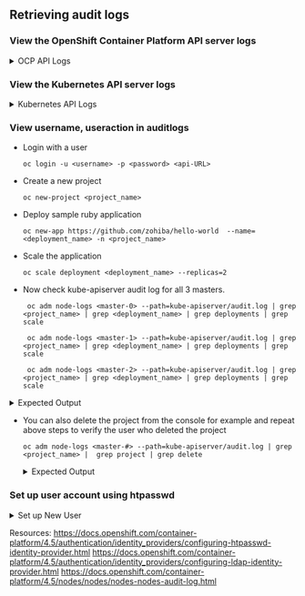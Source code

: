 ## Retrieving audit logs

### View the OpenShift Container Platform API server logs

<details> 
  <summary> OCP API Logs </summary> 
  

   To see all the log files for all the nodes:

   ```oc adm node-logs --role=master --path=openshift-apiserver/```

   To see all the log files for specific node:

   ```oc adm node-logs <master-0> --path=openshift-apiserver/```

   To see specifc log file associated with a node:

   ```oc adm node-logs <master-0> --path=openshift-apiserver/audit.log```

</details>

### View the Kubernetes API server logs

<details> 
  <summary> Kubernetes API Logs </summary> 

   To see all the log files for all the nodes:

   ```oc adm node-logs --role=master --path=kube-apiserver/```

   To see all the log files for specific node:

   ```oc adm node-logs <master-0> --path=kube-apiserver/```

   To see specifc log file associated with a node:

   ```oc adm node-logs <master-0> --path=kube-apiserver/audit.log```

</details>

### View username, useraction in auditlogs


- Login with a user

  ```oc login -u <username> -p <password> <api-URL>```
  

- Create a new project

  ```oc new-project <project_name>```

- Deploy sample ruby application

  ```oc new-app https://github.com/zohiba/hello-world  --name=<deployment_name> -n <project_name>```

- Scale the application
  
  ```oc scale deployment <deployment_name> --replicas=2```

- Now check kube-apiserver audit log for all 3 masters.

  ``` oc adm node-logs <master-0> --path=kube-apiserver/audit.log | grep <project_name> | grep <deployment_name> | grep deployments | grep scale```
  
  ``` oc adm node-logs <master-1> --path=kube-apiserver/audit.log | grep <project_name> | grep <deployment_name> | grep deployments | grep scale```
  
  ``` oc adm node-logs <master-2> --path=kube-apiserver/audit.log | grep <project_name> | grep <deployment_name> | grep deployments | grep scale```

<details> 
  <summary> Expected Output </summary> 

```
cpat@privatevnetbastion:~$ oc adm node-logs jcicost-shr2d-master-1 --path=kube-apiserver/audit.log | grep htlogs  | grep scale
{"kind":"Event","apiVersion":"audit.k8s.io/v1","level":"Metadata","auditID":"b603178c-ecbf-4fc4-a9a6-126d2dd9e6c1","stage":"ResponseComplete","requestURI":"/apis/apps/v1/namespaces/htlogs/deployments/htlogsdeployment/scale","verb":"patch","user":{"username":"kube:admin","groups":["system:cluster-admins","system:authenticated"],"extra":{"scopes.authorization.openshift.io":["user:full"]}},"sourceIPs":["172.20.219.4"],"userAgent":"oc/openshift (linux/amd64) kubernetes/b66f2d3","objectRef":{"resource":"deployments","namespace":"htlogs","name":"htlogsdeployment","apiGroup":"apps","apiVersion":"v1","subresource":"scale"},"responseStatus":{"metadata":{},"code":200},"requestReceivedTimestamp":"2020-10-12T22:44:12.631166Z","stageTimestamp":"2020-10-12T22:44:12.643025Z","annotations":{"authorization.k8s.io/decision":"allow","authorization.k8s.io/reason":"RBAC: allowed by ClusterRoleBinding \"cluster-admins\" of ClusterRole \"cluster-admin\" to Group \"system:cluster-admins\""}}
```
</details> 


- You can also delete the project from the console for example and repeat above steps to verify the user who deleted the project 

  ```oc adm node-logs <master-#> --path=kube-apiserver/audit.log | grep <project_name> |  grep project | grep delete```
  
  
  <details> 
  <summary> Expected Output </summary> 
  
   ```
   cpat@privatevnetbastion:~$ oc adm node-logs jcicost-shr2d-master-1 --path=kube-apiserver/audit.log | grep timing-test |  grep projects | grep delete
   
    {"kind":"Event","apiVersion":"audit.k8s.io/v1","level":"Metadata","auditID":"39382d96-7659-42d3-8b07-1f733e8f77c5","stage":"ResponseComplete","requestURI":"/apis/project.openshift.io/v1/projects/timing-test","verb":"delete","user":{"username":"zarintest","uid":"1f85e38f-fb32-440a-97db-abb59df549ce","groups":["system:authenticated:oauth","system:authenticated"],"extra":{"scopes.authorization.openshift.io":["user:full"]}},"sourceIPs":["172.20.219.4","10.128.2.3","10.129.0.35"],"userAgent":"Mozilla/5.0 (Macintosh; Intel Mac OS X 10.15; rv:81.0) Gecko/20100101 Firefox/81.0","objectRef":{"resource":"projects","namespace":"timing-test","name":"timing-test","apiGroup":"project.openshift.io","apiVersion":"v1"},"responseStatus":{"metadata":{},"code":200},"requestReceivedTimestamp":"2020-10-12T22:27:05.950586Z","stageTimestamp":"2020-10-12T22:27:05.972000Z","annotations":{"authorization.k8s.io/decision":"allow","authorization.k8s.io/reason":"RBAC: allowed by RoleBinding \"admin/timing-test\" of ClusterRole \"admin\" to User \"zarintest\""}}
  ```


### Set up user account using htpasswd
<details> 
  <summary> Set up New User </summary> 
  
  
   1. Create or update your flat file with a user name and hashed password:
         
       ```htpasswd -c -B -b </path/to/users.htpasswd> <user_name> <password>```
  
   2. Continue to add or update credentials to the file:

      ```htpasswd -B -b </path/to/users.htpasswd> <user_name> <password>```

   3. To use the HTPasswd identity provider, you must define a secret that contains the HTPasswd user file.

       Create an OpenShift Container Platform Secret that contains the HTPasswd users file.

       ```oc create secret generic htpass-secret --from-file=htpasswd=</path/to/users.htpasswd> -n openshift-config```
       
   4. Configuring identity providers using the web console
      
        - Configure your identity provider (IDP) through the web console instead of the CLI.

        Prerequisites
        You must be logged in to the web console as a cluster administrator.
        
       a. Navigate to Administration → Cluster Settings.

       b. Under the Global Configuration tab, click OAuth.

       c. Under the Identity Providers section, select your identity provider from the Add drop-down menu.
  
</details>


Resources:
https://docs.openshift.com/container-platform/4.5/authentication/identity_providers/configuring-htpasswd-identity-provider.html
https://docs.openshift.com/container-platform/4.5/authentication/identity_providers/configuring-ldap-identity-provider.html
https://docs.openshift.com/container-platform/4.5/nodes/nodes/nodes-nodes-audit-log.html

